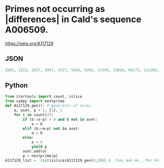 # Primes not occurring as \|differences\| in Cald's sequence A006509\.
https://oeis.org/A117129
## JSON
```JSON
[641, 1213, 2617, 2957, 3727, 5443, 9283, 17359, 33829, 66173, 131303, 264763, 494743, 957547, 1888157, 3753647, 7490797, 14961157, 29899357, 59773871, 119551489, 239106347, 478234723, 956607929, 1913366111, 3826828409, 7653840367, 15308666783, 30619196381, 57415599151]
```
## Python
```Python
from itertools import count, islice
from sympy import nextprime
def A117129_gen(): # generator of terms
    a, aset, p = 1, {1}, 2
    for c in count(2):
        if (b:=a-p) > 0 and b not in aset:
            a = b
        elif (b:=a+p) not in aset:
            a = b
        else:
            a = 0
            yield p
        aset.add(a)
        p = nextprime(p)
A117129_list =  list(islice(A117129_gen(),10)) # _Chai Wah Wu_, Mar 04 2024
```
